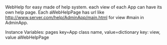 WebHelp for easy made of help system. each view of each App can have its own help page. Each aWebHelpPage has url like http://www.server.com/help/AdminApp/main.html for view #main in AdminApp.


Instance Variables:
	pages	<Dictionary of Dictionary> key=App class name, 
											value=dictionary key: view, value aWebHelpPage

